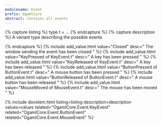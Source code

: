 ```yaml
---
modulename: Event 
prefix: OgamlCore
abstract: Contains all events 
---
```


{% capture listing %}
type t = ...
{% endcapture %}
{% capture description %}
A variant type describing the possible events 
 
{% endcapture %}
{% include add_value.html value="Closed" desc=" The window sending the event has been closed " %}
{% include add_value.html value="KeyPressed of KeyEvent.t" desc=" A key has been pressed " %}
{% include add_value.html value="KeyReleased of KeyEvent.t" desc=" A key has been released " %}
{% include add_value.html value="ButtonPressed of ButtonEvent.t" desc=" A mouse button has been pressed " %}
{% include add_value.html value="ButtonReleased of ButtonEvent.t" desc=" A mouse button has been released " %}
{% include add_value.html value="MouseMoved of MouseEvent.t" desc=" The mouse has been moved " %}

{% include docelem.html listing=listing description=description values=values related="OgamlCore.Event.KeyEvent" related="OgamlCore.Event.ButtonEvent" related="OgamlCore.Event.MouseEvent" %}

